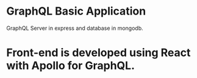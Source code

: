 # GraphQL Basic Application
GraphQL Server in express and database in mongodb.
# Front-end is developed using React with Apollo for GraphQL.
